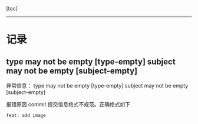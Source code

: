 [toc]

---

# 记录

##  type may not be empty [type-empty] subject may not be empty [subject-empty] 

异常信息： type may not be empty [type-empty] subject may not be empty [subject-empty] 

报错原因 commit 提交信息格式不规范。正确格式如下

```shell
feat: add image
```

